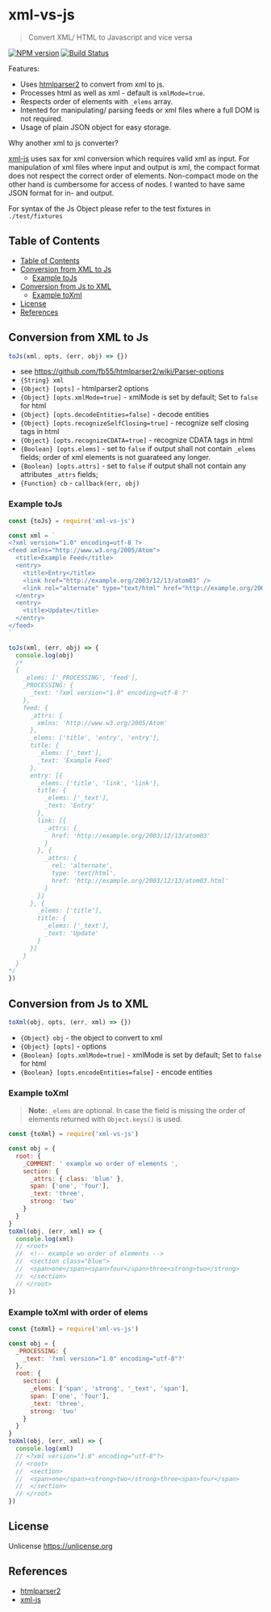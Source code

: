 # xml-vs-js

> Convert XML/ HTML to Javascript and vice versa

[![NPM version](https://badge.fury.io/js/xml-vs-js.svg)](https://www.npmjs.com/package/xml-vs-js/)
[![Build Status](https://travis-ci.org/commenthol/xml-vs-js.svg?branch=master)](https://travis-ci.org/commenthol/xml-vs-js)

Features:
- Uses [htmlparser2][] to convert from xml to js.
- Processes html as well as xml - default is `xmlMode=true`.
- Respects order of elements with `_elems` array.
- Intented for manipulating/ parsing feeds or xml files where a full DOM is not required.
- Usage of plain JSON object for easy storage.

Why another xml to js converter?

[xml-js][] uses sax for xml conversion which requires valid xml as input.
For manipulation of xml files where input and output is xml, the compact format
does not respect the correct order of elements.
Non-compact mode on the other hand is cumbersome for access of nodes.
I wanted to have same JSON format for in- and output.

For syntax of the Js Object please refer to the test fixtures in `./test/fixtures`

## Table of Contents

<!-- TOC depthFrom:2 depthTo:6 withLinks:1 updateOnSave:1 orderedList:0 -->

- [Table of Contents](#table-of-contents)
- [Conversion from XML to Js](#conversion-from-xml-to-js)
  - [Example toJs](#example-tojs)
- [Conversion from Js to XML](#conversion-from-js-to-xml)
  - [Example toXml](#example-toxml)
- [License](#license)
- [References](#references)

<!-- /TOC -->

## Conversion from XML to Js

```js
toJs(xml, opts, (err, obj) => {})
```

- see <https://github.com/fb55/htmlparser2/wiki/Parser-options>
- `{String} xml`
- `{Object} [opts]` - htmlparser2 options
- `{Object} [opts.xmlMode=true]` - xmlMode is set by default; Set to `false` for html
- `{Object} [opts.decodeEntities=false]` - decode entities
- `{Object} [opts.recognizeSelfClosing=true]` - recognize self closing tags in html
- `{Object} [opts.recognizeCDATA=true]` - recognize CDATA tags in html
- `{Boolean} [opts.elems]` - set to `false` if output shall not contain `_elems` fields; order of xml elements is not guarateed any longer.
- `{Boolean} [opts.attrs]` - set to `false` if output shall not contain any attributes `_attrs` fields;
- `{Function} cb` - `callback(err, obj)`

### Example toJs

```js
const {toJs} = require('xml-vs-js')

const xml = `
<?xml version="1.0" encoding=utf-8 ?>
<feed xmlns="http://www.w3.org/2005/Atom">
  <title>Example Feed</title>
  <entry>
    <title>Entry</title>
    <link href="http://example.org/2003/12/13/atom03" />
    <link rel="alternate" type="text/html" href="http://example.org/2003/12/13/atom03.html"/>
  </entry>
  <entry>
    <title>Update</title>
  </entry>
</feed>
`

toJs(xml, (err, obj) => {
  console.log(obj)
  /*
  {
    _elems: ['_PROCESSING', 'feed'],
    _PROCESSING: {
      _text: '?xml version="1.0" encoding=utf-8 ?'
    },
    feed: {
      _attrs: {
        xmlns: 'http://www.w3.org/2005/Atom'
      },
      _elems: ['title', 'entry', 'entry'],
      title: {
        _elems: ['_text'],
        _text: 'Example Feed'
      },
      entry: [{
        _elems: ['title', 'link', 'link'],
        title: {
          _elems: ['_text'],
          _text: 'Entry'
        },
        link: [{
          _attrs: {
            href: 'http://example.org/2003/12/13/atom03'
          }
        }, {
          _attrs: {
            rel: 'alternate',
            type: 'text/html',
            href: 'http://example.org/2003/12/13/atom03.html'
          }
        }]
      }, {
        _elems: ['title'],
        title: {
          _elems: ['_text'],
          _text: 'Update'
        }
      }]
    }
  }
*/    
})
```

## Conversion from Js to XML

```js
toXml(obj, opts, (err, xml) => {})
```

- `{Object} obj` - the object to convert to xml
- `{Object} [opts]` - options
- `{Boolean} [opts.xmlMode=true]` - xmlMode is set by default; Set to `false` for html
- `{Boolean} [opts.encodeEntities=false]` - encode entities

### Example toXml

> **Note:** `_elems` are optional. In case the field is missing the order of elements returned with `Object.keys()` is used.

```js
const {toXml} = require('xml-vs-js')

const obj = {
  root: {
    _COMMENT: ' example wo order of elements ',
    section: {
      _attrs: { class: 'blue' },
      span: ['one', 'four'],
      _text: 'three',
      strong: 'two'
    }
  }
}
toXml(obj, (err, xml) => {
  console.log(xml)
  // <root>
  //  <!-- example wo order of elements -->
  //  <section class="blue">
  //  <span>one</span><span>four</span>three<strong>two</strong>
  //  </section>
  // </root>
})
```

### Example toXml with order of elems

```js
const {toXml} = require('xml-vs-js')

const obj = {
  _PROCESSING: {
    _text: '?xml version="1.0" encoding="utf-8"?'
  },
  root: {
    section: {
      _elems: ['span', 'strong', '_text', 'span'],
      span: ['one', 'four'],
      _text: 'three',
      strong: 'two'
    }
  }
}
toXml(obj, (err, xml) => {
  console.log(xml)
  // <?xml version="1.0" encoding="utf-8"?>
  // <root>
  //  <section>
  //  <span>one</span><strong>two</strong>three<span>four</span>
  //  </section>
  // </root>
})
```

## License

Unlicense <https://unlicense.org>

## References

- [htmlparser2][]
- [xml-js][]

[htmlparser2]: https://www.npmjs.com/package/htmlparser2
[xml-js]: https://www.npmjs.com/package/xml-js
